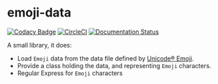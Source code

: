 # emoji-data

[![Codacy Badge](https://api.codacy.com/project/badge/Grade/c37877dfc4184233917fec36a827c47c)](https://app.codacy.com/app/tanbro/emoji-data?utm_source=github.com&utm_medium=referral&utm_content=tanbro/emoji-data&utm_campaign=Badge_Grade_Dashboard)
[![CircleCI](https://circleci.com/gh/tanbro/emoji-data.svg?style=svg)](https://circleci.com/gh/tanbro/emoji-data)
[![Documentation Status](https://readthedocs.org/projects/emoji-data/badge/?version=latest)](https://emoji-data.readthedocs.io/en/latest/?badge=latest)

A small library, it does:

- Load `Emoji` data from the data file defined by [Unicode® Emoji](https://unicode.org/emoji/charts/index.html).
- Provide a class holding the data, and representing `Emoji` characters.
- Regular Express for `Emoji` characters

